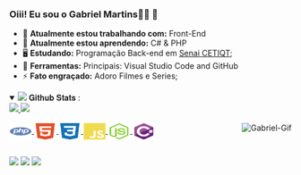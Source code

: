 ### Oiii! Eu sou o Gabriel Martins👩‍💻  👋

- 🔭 **Atualmente estou trabalhando com:** Front-End
- 🌱 **Atualmente estou aprendendo:** C# & PHP
- 🖥️ **Estudando:** Programação Back-end em [Senai CETIQT](https://senaicetiqt.com/);
- 🎒 **Ferramentas:** Principais: Visual Studio Code and GitHub 
- ⚡ **Fato engraçado:** Adoro Filmes e Series;
<!--
**omartins-zs/omartins-zs** is a ✨ _special_ ✨ repository because its `README.md` (this file) appears on your GitHub profile.
Here are some ideas to get you started:
- 💬 Ask me about ...
- 📫 How to reach me: ...
- 😄 Pronouns: ...
- ⚡ Fun fact: ...
-->
 <div>
  <details open="">
<summary>
  <img src="https://media.giphy.com/media/cj87CxfRtrUifF3Ryk/giphy.gif" height="25">
  <span> 𝐆𝐢𝐭𝐡𝐮𝐛 𝐒𝐭𝐚𝐭𝐬 : </span>
</summary>
  <a href="https://github.com/omartins-zs">
  <img height="180em" src="https://github-readme-stats.vercel.app/api?username=omartins-zs&show_icons=true&theme=radical&include_all_commits=true&count_private=true"/>
  <img height="180em" src="https://github-readme-stats.vercel.app/api/top-langs/?username=omartins-zs&layout=compact&langs_count=7&theme=radical"/>
</div>
   
  <div style="display: inline_block"><br>
  <img align="center" alt="Rafa-Js" height="30" width="40" src="https://github.com/devicons/devicon/blob/master/icons/php/php-plain.svg">
  <img align="center" alt="Rafa-Ts" height="30" width="40" src="https://github.com/devicons/devicon/blob/master/icons/html5/html5-plain.svg">
  <img align="center" alt="Rafa-React" height="30" width="40" src="https://github.com/devicons/devicon/blob/master/icons/css3/css3-plain.svg">
  <img align="center" alt="Rafa-HTML" height="30" width="40" src="https://raw.githubusercontent.com/devicons/devicon/master/icons/javascript/javascript-plain.svg">
  <img align="center" alt="Rafa-CSS" height="30" width="40" src="https://github.com/devicons/devicon/blob/master/icons/nodejs/nodejs-original.svg">
  <!-- <img align="center" alt="Rafa-Python" height="30" width="40" src="https://raw.githubusercontent.com/devicons/devicon/master/icons/python/python-original.svg"> -->
  <img align="center" alt="Rafa-Csharp" height="30" width="40" src="https://raw.githubusercontent.com/devicons/devicon/master/icons/csharp/csharp-original.svg">
 <!-- Para colocar gif -->
  <img align="right" alt="Gabriel-Gif" src="https://i.picasion.com/pic91/93dcd73655283db9e73e34b5680a89cc.gif">
</div>
   
 ##
 
<div> 
  <a href = "mailto:gabrielmartinsdev@gmail.com"><img src="https://img.shields.io/badge/Gmail-D14836?style=for-the-badge&logo=gmail&logoColor=white" target="_blank"></a>
  <a href="https://instagram.com/rafaballerini" target="_blank"><img src="https://img.shields.io/badge/-Instagram-%23E4405F?style=for-the-badge&logo=instagram&logoColor=white" target="_blank"></a>
  <a href="https://www.linkedin.com/in/gabriel-martins-0479811b0/" target="_blank"><img src="https://img.shields.io/badge/-LinkedIn-%230077B5?style=for-the-badge&logo=linkedin&logoColor=white" target="_blank"></a> 
 
 <!-- Cobrinha  ![Snake animation](https://github.com/rafaballerini/rafaballerini/blob/output/github-contribution-grid-snake.svg) -->
 
</div>
